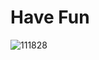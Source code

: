 # Have Fun 

![111828](https://github.com/user-attachments/assets/ee3469f6-03b5-4c35-a91b-5a3e1cb425b6)
